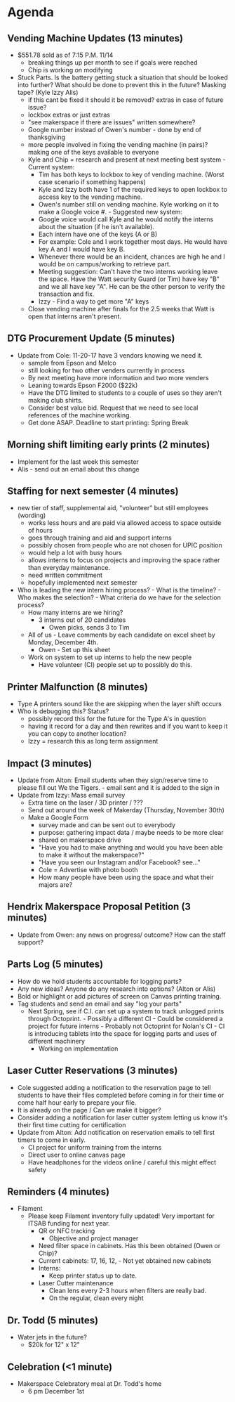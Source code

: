 # Agenda

## Vending Machine Updates (13 minutes)
  - $551.78 sold as of 7:15 P.M. 11/14
      -  breaking things up per month to see if goals were reached
      -  Chip is working on modifying
  - Stuck Parts. Is the battery getting stuck a situation that should be looked into further? What should be done to prevent this in the future? Masking tape? (Kyle Izzy Alis)
      -  if this cant be fixed it should it be removed? extras in case of future issue?
      -  lockbox extras or just extras
      -  "see makerspace if there are issues" written somewhere?
      -  Google number instead of Owen's number - done by end of thanksgiving
      -  more people involved in fixing the vending machine (in pairs)? making one of the keys available to everyone
      -  Kyle and Chip = research and present at next meeting best system
        - Current system:
          - Tim has both keys to lockbox to key of vending machine. (Worst case scenario if something happens)
          - Kyle and Izzy both have 1 of the required keys to open lockbox to access key to the vending machine.
          - Owen's number still on vending machine. Kyle working on it to make a Google voice #.
        - Suggested new system:
          - Google voice would call Kyle and he would notify the interns about the situation (if he isn't available).
          - Each intern have one of the keys (A or B)
          - For example: Cole and I work together most days. He would have key A and I would have key B.
          - Whenever there would be an incident, chances are high he and I would be on campus/working to retrieve part.
          - Meeting suggestion: Can't have the two interns working leave the space. Have the Watt security Guard (or Tim) have key "B" and we all have key "A". He can be the other person to verify the transaction and fix.
          - Izzy - Find a way to get more "A" keys
      - Close vending machine after finals for the 2.5 weeks that Watt is open that interns aren't present.


## DTG Procurement Update (5 minutes)
  - Update from Cole: 11-20-17 have 3 vendors knowing we need it.
      -  sample from Epson and Melco
      -  still looking for two other venders currently in process
      -  By next meeting have more information and two more venders
      - Leaning towards Epson F2000 ($22k)
      - Have the DTG limited to students to a couple of uses so they aren't making club shirts.
      - Consider best value bid. Request that we need to see local references of the machine working.
      - Get done ASAP. Deadline to start printing: Spring Break


## Morning shift limiting early prints (2 minutes)
- Implement for the last week this semester
- Alis - send out an email about this change


## Staffing for next semester (4 minutes)
  - new tier of staff, supplemental aid, "volunteer" but still employees (wording)
     -  works less hours and are paid via allowed access to space outside of hours
     -  goes through training and aid and support interns
     -  possibly chosen from people who are not chosen for UPIC position
     -  would help a lot with busy hours
     -  allows interns to focus on projects and improving the space rather than everyday maintenance.
     -  need written commitment
     -  hopefully implemented next semester
   - Who is leading the new intern hiring process?
    - What is the timeline?
    - Who makes the selection?
    - What criteria do we have for the selection process?
      - How many interns are we hiring?
        - 3 interns out of 20 candidates
          - Owen picks, sends 3 to Tim
      - All of us - Leave comments by each candidate on excel sheet by Monday, December 4th.
        - Owen - Set up this sheet
      - Work on system to set up interns to help the new people
        - Have volunteer (CI) people set up to possibly do this.


## Printer Malfunction (8 minutes)
  - Type A printers sound like the are skipping when the layer shift occurs
  - Who is debugging this? Status?
     -  possibly record this for the future for the Type A's in question
     -  having it record for a day and then rewrites and if you want to keep it you can copy to another location?
     -  Izzy = research this as long term assignment


## Impact (3 minutes)
 - Update from Alton: Email students when they sign/reserve time to please fill out We the Tigers.
         -  email sent and it is added to the sign in
 - Update from Izzy: Mass email survey
    -  Extra time on the laser / 3D printer / ???
    -  Send out around the week of Makerday (Thursday, November 30th)
    -  Make a Google Form
       -   survey made and can be sent out to everybody
       -   purpose: gathering impact data / maybe needs to be more clear
       -   shared on makerspace drive
       -   "Have you had to make anything and would you have been able to make it without the makerspace?"
       -   "Have you seen our Instagram and/or Facebook? see..."
       -   Cole = Advertise with photo booth
       -   How many people have been using the space and what their majors are?


## Hendrix Makerspace Proposal Petition (3 minutes)
  - Update from Owen: any news on progress/ outcome? How can the staff support?


## Parts Log (5 minutes)
  - How do we hold students accountable for logging parts?
  - Any new ideas? Anyone do any research into options? (Alton or Alis)
  -  Bold or highlight or add pictures of screen on Canvas printing training.
   -  Tag students and send an email and say "log your parts"
       -   Next Spring, see if C.I. can set up a system to track unlogged prints through Octoprint.
          - Possibly a different CI
          -   Could be considered a project for future interns
          -   Probably not Octoprint for Nolan's CI
          -   CI is introducing tablets into the space for logging parts and uses of different machinery
            -   Working on implementation


## Laser Cutter Reservations (3 minutes)
  - Cole suggested adding a notification to the reservation page to tell students to have their files completed before coming in for their time or come half hour early to prepare your file.
  - It is already on the page / Can we make it bigger?
  - Consider adding a notification for laser cutter system letting us know it's their first time cutting for certification
  - Update from Alton: Add notification on reservation emails to tell first timers to come in early.
       -   CI project for uniform training from the interns
       -   Direct user to online canvas page
       -   Have headphones for the videos online / careful this might effect safety

## Reminders (4 minutes)
  - Filament
    -  Please keep Filament inventory fully updated! Very important for ITSAB funding for next year.
       -  QR or NFC tracking
           -  Objective and project manager
       -  Need filter space in cabinets. Has this been obtained (Owen or Chip)?
         -  Current cabinets: 17, 16, 12,
           -  Not yet obtained new cabinets
       - Interns:
         -  Keep printer status up to date.
       - Laser Cutter maintenance
         -  Clean lens every 2-3 hours when filters are really bad.
         -  On the regular, clean every night


## Dr. Todd (5 minutes)
- Water jets in the future?
  - $20k for 12" x 12"


## Celebration (<1 minute)
   -  Makerspace Celebratory meal at Dr. Todd's home
      - 6 pm December 1st
